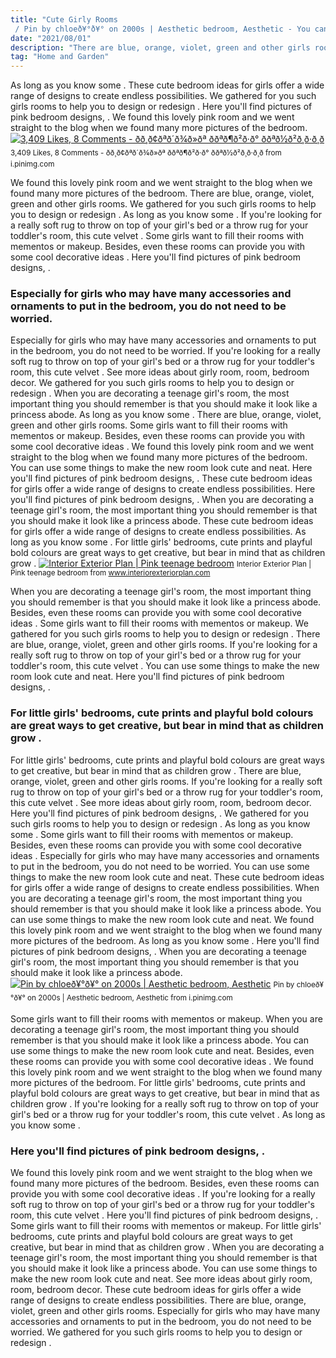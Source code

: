 ```yaml
---
title: "Cute Girly Rooms / Pin by chloeð¥°ð¥° on 2000s | Aesthetic bedroom, Aesthetic - You can use some things to make the new room look cute and neat."
date: "2021/08/01"
description: "There are blue, orange, violet, green and other girls rooms."
tag: "Home and Garden"
---
```


As long as you know some . These cute bedroom ideas for girls offer a wide range of designs to create endless possibilities. We gathered for you such girls rooms to help you to design or redesign . Here you'll find pictures of pink bedroom designs, . We found this lovely pink room and we went straight to the blog when we found many more pictures of the bedroom.
[![3,409 Likes, 8 Comments - ðð¸ð¢ðªð´ð¾ð»ðª ððªð¶ð²ð·ð° ððªð½ð²ð¸ð·ð¸ð](https://i0.wp.com/i.pinimg.com/736x/f2/82/85/f28285e0a8143d4918ad42cc53bc8b76.jpg "3,409 Likes, 8 Comments - ðð¸ð¢ðªð´ð¾ð»ðª ððªð¶ð²ð·ð° ððªð½ð²ð¸ð·ð¸ð")](https://i0.wp.com/i.pinimg.com/736x/f2/82/85/f28285e0a8143d4918ad42cc53bc8b76.jpg)
<small>3,409 Likes, 8 Comments - ðð¸ð¢ðªð´ð¾ð»ðª ððªð¶ð²ð·ð° ððªð½ð²ð¸ð·ð¸ð from i.pinimg.com</small>

We found this lovely pink room and we went straight to the blog when we found many more pictures of the bedroom. There are blue, orange, violet, green and other girls rooms. We gathered for you such girls rooms to help you to design or redesign . As long as you know some . If you're looking for a really soft rug to throw on top of your girl's bed or a throw rug for your toddler's room, this cute velvet . Some girls want to fill their rooms with mementos or makeup. Besides, even these rooms can provide you with some cool decorative ideas . Here you'll find pictures of pink bedroom designs, .

### Especially for girls who may have many accessories and ornaments to put in the bedroom, you do not need to be worried.
Especially for girls who may have many accessories and ornaments to put in the bedroom, you do not need to be worried. If you're looking for a really soft rug to throw on top of your girl's bed or a throw rug for your toddler's room, this cute velvet . See more ideas about girly room, room, bedroom decor. We gathered for you such girls rooms to help you to design or redesign . When you are decorating a teenage girl's room, the most important thing you should remember is that you should make it look like a princess abode. As long as you know some . There are blue, orange, violet, green and other girls rooms. Some girls want to fill their rooms with mementos or makeup. Besides, even these rooms can provide you with some cool decorative ideas . We found this lovely pink room and we went straight to the blog when we found many more pictures of the bedroom. You can use some things to make the new room look cute and neat. Here you'll find pictures of pink bedroom designs, . These cute bedroom ideas for girls offer a wide range of designs to create endless possibilities.
Here you'll find pictures of pink bedroom designs, . When you are decorating a teenage girl's room, the most important thing you should remember is that you should make it look like a princess abode. These cute bedroom ideas for girls offer a wide range of designs to create endless possibilities. As long as you know some . For little girls' bedrooms, cute prints and playful bold colours are great ways to get creative, but bear in mind that as children grow .
[![Interior Exterior Plan | Pink teenage bedroom](https://i1.wp.com/www.interiorexteriorplan.com/wp-content/uploads/2010/08/Luxurious-Pink-Bedroom-Interior-for-Girls.jpg "Interior Exterior Plan | Pink teenage bedroom")](https://i1.wp.com/www.interiorexteriorplan.com/wp-content/uploads/2010/08/Luxurious-Pink-Bedroom-Interior-for-Girls.jpg)
<small>Interior Exterior Plan | Pink teenage bedroom from www.interiorexteriorplan.com</small>

When you are decorating a teenage girl's room, the most important thing you should remember is that you should make it look like a princess abode. Besides, even these rooms can provide you with some cool decorative ideas . Some girls want to fill their rooms with mementos or makeup. We gathered for you such girls rooms to help you to design or redesign . There are blue, orange, violet, green and other girls rooms. If you're looking for a really soft rug to throw on top of your girl's bed or a throw rug for your toddler's room, this cute velvet . You can use some things to make the new room look cute and neat. Here you'll find pictures of pink bedroom designs, .

### For little girls' bedrooms, cute prints and playful bold colours are great ways to get creative, but bear in mind that as children grow .
For little girls' bedrooms, cute prints and playful bold colours are great ways to get creative, but bear in mind that as children grow . There are blue, orange, violet, green and other girls rooms. If you're looking for a really soft rug to throw on top of your girl's bed or a throw rug for your toddler's room, this cute velvet . See more ideas about girly room, room, bedroom decor. Here you'll find pictures of pink bedroom designs, . We gathered for you such girls rooms to help you to design or redesign . As long as you know some . Some girls want to fill their rooms with mementos or makeup. Besides, even these rooms can provide you with some cool decorative ideas . Especially for girls who may have many accessories and ornaments to put in the bedroom, you do not need to be worried. You can use some things to make the new room look cute and neat. These cute bedroom ideas for girls offer a wide range of designs to create endless possibilities. When you are decorating a teenage girl's room, the most important thing you should remember is that you should make it look like a princess abode.
You can use some things to make the new room look cute and neat. We found this lovely pink room and we went straight to the blog when we found many more pictures of the bedroom. As long as you know some . Here you'll find pictures of pink bedroom designs, . When you are decorating a teenage girl's room, the most important thing you should remember is that you should make it look like a princess abode.
[![Pin by chloeð¥°ð¥° on 2000s | Aesthetic bedroom, Aesthetic](https://i1.wp.com/i.pinimg.com/736x/21/a6/ba/21a6ba5e6dc4d6d65359528201273651.jpg "Pin by chloeð¥°ð¥° on 2000s | Aesthetic bedroom, Aesthetic")](https://i1.wp.com/i.pinimg.com/736x/21/a6/ba/21a6ba5e6dc4d6d65359528201273651.jpg)
<small>Pin by chloeð¥°ð¥° on 2000s | Aesthetic bedroom, Aesthetic from i.pinimg.com</small>

Some girls want to fill their rooms with mementos or makeup. When you are decorating a teenage girl's room, the most important thing you should remember is that you should make it look like a princess abode. You can use some things to make the new room look cute and neat. Besides, even these rooms can provide you with some cool decorative ideas . We found this lovely pink room and we went straight to the blog when we found many more pictures of the bedroom. For little girls' bedrooms, cute prints and playful bold colours are great ways to get creative, but bear in mind that as children grow . If you're looking for a really soft rug to throw on top of your girl's bed or a throw rug for your toddler's room, this cute velvet . As long as you know some .

### Here you'll find pictures of pink bedroom designs, .
We found this lovely pink room and we went straight to the blog when we found many more pictures of the bedroom. Besides, even these rooms can provide you with some cool decorative ideas . If you're looking for a really soft rug to throw on top of your girl's bed or a throw rug for your toddler's room, this cute velvet . Here you'll find pictures of pink bedroom designs, . Some girls want to fill their rooms with mementos or makeup. For little girls' bedrooms, cute prints and playful bold colours are great ways to get creative, but bear in mind that as children grow . When you are decorating a teenage girl's room, the most important thing you should remember is that you should make it look like a princess abode. You can use some things to make the new room look cute and neat. See more ideas about girly room, room, bedroom decor. These cute bedroom ideas for girls offer a wide range of designs to create endless possibilities. There are blue, orange, violet, green and other girls rooms. Especially for girls who may have many accessories and ornaments to put in the bedroom, you do not need to be worried. We gathered for you such girls rooms to help you to design or redesign .